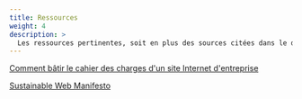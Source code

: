 ```yaml
---
title: Ressources
weight: 4
description: >
  Les ressources pertinentes, soit en plus des sources citées dans le document principal, soit en attente d'une intégration dans celui-ci.
---
```



[Comment bâtir le cahier des charges d'un site Internet d'entreprise](https://www.francenum.gouv.fr/guides-et-conseils/developpement-commercial/site-web/comment-batir-le-cahier-des-charges-dun-site)

[Sustainable Web Manifesto](https://www.sustainablewebmanifesto.com/)